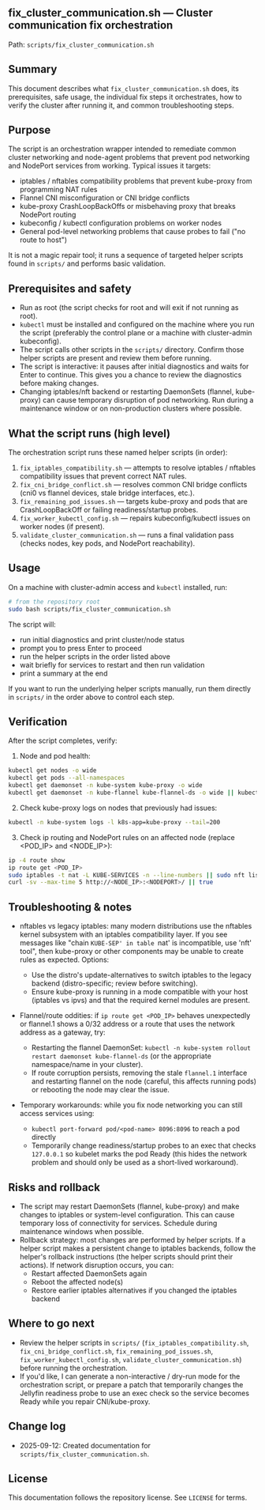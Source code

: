 ## fix_cluster_communication.sh — Cluster communication fix orchestration

Path: `scripts/fix_cluster_communication.sh`

Summary
-------
This document describes what `fix_cluster_communication.sh` does, its prerequisites, safe usage, the individual fix steps it orchestrates, how to verify the cluster after running it, and common troubleshooting steps.

Purpose
-------
The script is an orchestration wrapper intended to remediate common cluster networking and node-agent problems that prevent pod networking and NodePort services from working. Typical issues it targets:

- iptables / nftables compatibility problems that prevent kube-proxy from programming NAT rules
- Flannel CNI misconfiguration or CNI bridge conflicts
- kube-proxy CrashLoopBackOffs or misbehaving proxy that breaks NodePort routing
- kubeconfig / kubectl configuration problems on worker nodes
- General pod-level networking problems that cause probes to fail ("no route to host")

It is not a magic repair tool; it runs a sequence of targeted helper scripts found in `scripts/` and performs basic validation.

Prerequisites and safety
------------------------
- Run as root (the script checks for root and will exit if not running as root).
- `kubectl` must be installed and configured on the machine where you run the script (preferably the control plane or a machine with cluster-admin kubeconfig).
- The script calls other scripts in the `scripts/` directory. Confirm those helper scripts are present and review them before running.
- The script is interactive: it pauses after initial diagnostics and waits for Enter to continue. This gives you a chance to review the diagnostics before making changes.
- Changing iptables/nft backend or restarting DaemonSets (flannel, kube-proxy) can cause temporary disruption of pod networking. Run during a maintenance window or on non-production clusters where possible.

What the script runs (high level)
---------------------------------
The orchestration script runs these named helper scripts (in order):

1. `fix_iptables_compatibility.sh` — attempts to resolve iptables / nftables compatibility issues that prevent correct NAT rules.
2. `fix_cni_bridge_conflict.sh` — resolves common CNI bridge conflicts (cni0 vs flannel devices, stale bridge interfaces, etc.).
3. `fix_remaining_pod_issues.sh` — targets kube-proxy and pods that are CrashLoopBackOff or failing readiness/startup probes.
4. `fix_worker_kubectl_config.sh` — repairs kubeconfig/kubectl issues on worker nodes (if present).
5. `validate_cluster_communication.sh` — runs a final validation pass (checks nodes, key pods, and NodePort reachability).

Usage
-----
On a machine with cluster-admin access and `kubectl` installed, run:

```bash
# from the repository root
sudo bash scripts/fix_cluster_communication.sh
```

The script will:

- run initial diagnostics and print cluster/node status
- prompt you to press Enter to proceed
- run the helper scripts in the order listed above
- wait briefly for services to restart and then run validation
- print a summary at the end

If you want to run the underlying helper scripts manually, run them directly in `scripts/` in the order above to control each step.

Verification
------------
After the script completes, verify:

1. Node and pod health:

```bash
kubectl get nodes -o wide
kubectl get pods --all-namespaces
kubectl get daemonset -n kube-system kube-proxy -o wide
kubectl get daemonset -n kube-flannel kube-flannel-ds -o wide || kubectl -n kube-system get pods -l app=kube-flannel
```

2. Check kube-proxy logs on nodes that previously had issues:

```bash
kubectl -n kube-system logs -l k8s-app=kube-proxy --tail=200
```

3. Check ip routing and NodePort rules on an affected node (replace <POD_IP> and <NODE_IP>):

```bash
ip -4 route show
ip route get <POD_IP>
sudo iptables -t nat -L KUBE-SERVICES -n --line-numbers || sudo nft list table ip nat
curl -sv --max-time 5 http://<NODE_IP>:<NODEPORT>/ || true
```

Troubleshooting & notes
-----------------------
- nftables vs legacy iptables: many modern distributions use the nftables kernel subsystem with an iptables compatibility layer. If you see messages like "chain `KUBE-SEP' in table `nat' is incompatible, use 'nft' tool", then kube-proxy or other components may be unable to create rules as expected. Options:
  - Use the distro's update-alternatives to switch iptables to the legacy backend (distro-specific; review before switching).
  - Ensure kube-proxy is running in a mode compatible with your host (iptables vs ipvs) and that the required kernel modules are present.

- Flannel/route oddities: if `ip route get <POD_IP>` behaves unexpectedly or flannel.1 shows a 0/32 address or a route that uses the network address as a gateway, try:
  - Restarting the flannel DaemonSet: `kubectl -n kube-system rollout restart daemonset kube-flannel-ds` (or the appropriate namespace/name in your cluster).
  - If route corruption persists, removing the stale `flannel.1` interface and restarting flannel on the node (careful, this affects running pods) or rebooting the node may clear the issue.

- Temporary workarounds: while you fix node networking you can still access services using:
  - `kubectl port-forward pod/<pod-name> 8096:8096` to reach a pod directly
  - Temporarily change readiness/startup probes to an exec that checks `127.0.0.1` so kubelet marks the pod Ready (this hides the network problem and should only be used as a short-lived workaround).

Risks and rollback
------------------
- The script may restart DaemonSets (flannel, kube-proxy) and make changes to iptables or system-level configuration. This can cause temporary loss of connectivity for services. Schedule during maintenance windows when possible.
- Rollback strategy: most changes are performed by helper scripts. If a helper script makes a persistent change to iptables backends, follow the helper's rollback instructions (the helper scripts should print their actions). If network disruption occurs, you can:
  - Restart affected DaemonSets again
  - Reboot the affected node(s)
  - Restore earlier iptables alternatives if you changed the iptables backend

Where to go next
----------------
- Review the helper scripts in `scripts/` (`fix_iptables_compatibility.sh`, `fix_cni_bridge_conflict.sh`, `fix_remaining_pod_issues.sh`, `fix_worker_kubectl_config.sh`, `validate_cluster_communication.sh`) before running the orchestration.
- If you'd like, I can generate a non-interactive / dry-run mode for the orchestration script, or prepare a patch that temporarily changes the Jellyfin readiness probe to use an exec check so the service becomes Ready while you repair CNI/kube-proxy.

Change log
----------
- 2025-09-12: Created documentation for `scripts/fix_cluster_communication.sh`.

License
-------
This documentation follows the repository license. See `LICENSE` for terms.
